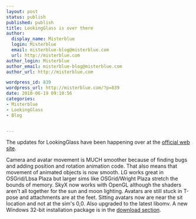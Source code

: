```yaml
---
layout: post
status: publish
published: publish
title: LookingGlass is over there
author:
  display_name: Misterblue
  login: Misterblue
  email: misterblue-blog@misterblue.com
  url: http://misterblue.com
author_login: Misterblue
author_email: misterblue-blog@misterblue.com
author_url: http://misterblue.com

wordpress_id: 839
wordpress_url: http://misterblue.com/?p=839
date: 2010-06-19 09:10:56
categories:
- Misterblue
- LookingGlass
- Blog


---
```

The updates for LookingGlass have been happening over at the <a href="http://lookingglassviewer.org">official web site</a>.

Camera and avatar  movement is MUCH smoother because of finding bugs and adding position  and rotation animation code. That also means that movement of animated  objects is now smooth. LG works great in OSGrid/Lbsa Plaza but larger  sims like OSGrid/Wright Plaza stretch the bounds of memory. SkyX now  works with OpenGL although the shaders aren't all together for the sun  and moon lighting. Avatars are still stuck in T-pose and attachments are  at the feet. Sitting avatars now are near the sit location and not at  the sim's 0,0. Also upgraded to the latest libomv. A new Windows 32-bit  installation package is in the <a href="http://www.lookingglassviewer.org/wiki/Download">download section</a>.
